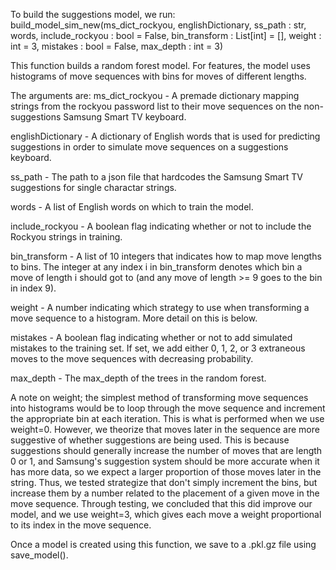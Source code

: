 To build the suggestions model, we run:
 build_model_sim_new(ms_dict_rockyou, englishDictionary, ss_path : str, words,
                    include_rockyou : bool = False, bin_transform : List[int] = [], weight : int = 3,
                    mistakes : bool = False, max_depth : int = 3)

This function builds a random forest model.  For features, the model uses histograms of move
sequences with bins for moves of different lengths.


The arguments are:
ms_dict_rockyou - A premade dictionary mapping strings from the rockyou password list
to their move sequences on the non-suggestions Samsung Smart TV keyboard.

englishDictionary - A dictionary of English words that is used for predicting suggestions
in order to simulate move sequences on a suggestions keyboard. 

ss_path - The path to a json file that hardcodes the Samsung Smart TV suggestions for
single charactar strings.

words - A list of English words on which to train the model.

include_rockyou - A boolean flag indicating whether or not to include the Rockyou
strings in training.

bin_transform - A list of 10 integers that indicates how to map move lengths to bins.
The integer at any index i in bin_transform denotes which bin a move of length i should
got to (and any move of length >= 9 goes to the bin in index 9).

weight - A number indicating which strategy to use when transforming a move sequence
to a histogram.  More detail on this is below.

mistakes - A boolean flag indicating whether or not to add simulated mistakes to the
training set.  If set, we add either 0, 1, 2, or 3 extraneous moves to the move
sequences with decreasing probability. 

max_depth - The max_depth of the trees in the random forest.



A note on weight; the simplest method of transforming move sequences into histograms
would be to loop through the move sequence and increment the appropriate bin at each
iteration.  This is what is performed when we use weight=0.  However, we theorize
that moves later in the sequence are more suggestive of whether suggestions are being
used.  This is because suggestions should generally increase the number of moves that
are length 0 or 1, and Samsung's suggestion system should be more accurate when it has
more data, so we expect a larger proportion of those moves later in the string.  Thus, 
we tested strategize that don't simply increment the bins, but increase them by a number
related to the placement of a given move in the move sequence.  Through testing, we 
concluded that this did improve our model, and we use weight=3, which gives each move
a weight proportional to its index in the move sequence.




Once a model is created using this function, we save to a .pkl.gz file using
save_model().